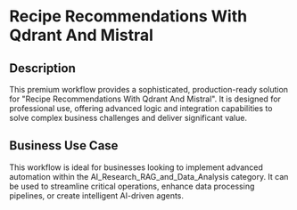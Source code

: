 # Recipe Recommendations With Qdrant And Mistral

## Description
This premium workflow provides a sophisticated, production-ready solution for "Recipe Recommendations With Qdrant And Mistral". It is designed for professional use, offering advanced logic and integration capabilities to solve complex business challenges and deliver significant value.

## Business Use Case
This workflow is ideal for businesses looking to implement advanced automation within the AI_Research_RAG_and_Data_Analysis category. It can be used to streamline critical operations, enhance data processing pipelines, or create intelligent AI-driven agents.
